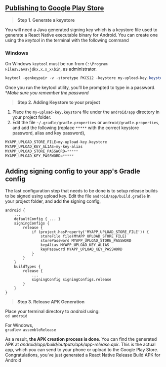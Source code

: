 


## [Publishing to Google Play Store](https://reactnative.dev/docs/signed-apk-android)
>**Step 1. Generate a keystore**

You will need a Java generated signing key which is a keystore file used to generate a React Native executable binary for Android. You can create one using the _keytool_ in the terminal with the following command
 ### Windows
On Windows  `keytool`  must be run from  `C:\Program Files\Java\jdkx.x.x_x\bin`, as administrator.
```powershell
keytool -genkeypair -v -storetype PKCS12 -keystore my-upload-key.keystore -alias my-key-alias -keyalg RSA -keysize 2048 -validity 10000
```
Once you run the keytool utility, you’ll be prompted to type in a password. *_Make sure you remember the password_
>**Step 2. Adding Keystore to your project**
1.  Place the  `my-upload-key.keystore`  file under the  `android/app`  directory in your project folder.
2.  Edit the file  `~/.gradle/gradle.properties`  or  `android/gradle.properties`, and add the following (replace  `*****`  with the correct keystore password, alias and key password),
```gradle
MYAPP_UPLOAD_STORE_FILE=my-upload-key.keystore
MYAPP_UPLOAD_KEY_ALIAS=my-key-alias
MYAPP_UPLOAD_STORE_PASSWORD=*****
MYAPP_UPLOAD_KEY_PASSWORD=*****
```
## Adding signing config to your app's Gradle config

The last configuration step that needs to be done is to setup release builds to be signed using upload key. Edit the file  `android/app/build.gradle`  in your project folder, and add the signing config,
```
android {
    ...
    defaultConfig { ... }
    signingConfigs {
        release {
            if (project.hasProperty('MYAPP_UPLOAD_STORE_FILE')) {
                storeFile file(MYAPP_UPLOAD_STORE_FILE)
                storePassword MYAPP_UPLOAD_STORE_PASSWORD
                keyAlias MYAPP_UPLOAD_KEY_ALIAS
                keyPassword MYAPP_UPLOAD_KEY_PASSWORD
            }
        }
    }
    buildTypes {
        release {
            ...
            signingConfig signingConfigs.release 
        }
    }
}
```
>**Step 3. Release APK Generation**

Place your terminal directory to  _android_  using:  
`cd android`

For Windows,  
`gradlew assembleRelease`



As a result,  **the APK creation process is done**. You can find the generated APK at  _android/app/build/outputs/apk/app-release.apk_. This is the actual app, which you can send to your phone or upload to the Google Play Store. Congratulations, you’ve just generated a React Native Release Build APK for Android
